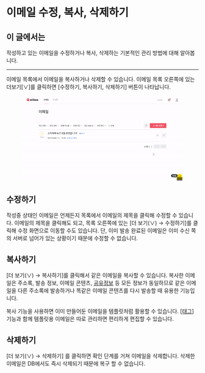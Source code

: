 # 이메일 수정, 복사, 삭제하기

## 이 글에서는

작성하고 있는 이메일을 수정하거나 복사, 삭제하는 기본적인 관리 방법에 대해 알아봅니다.&#x20;

***

이메일 목록에서 이메일을 복사하거나 삭제할 수 있습니다. 이메일 목록 오른쪽에 있는 더보기\[∨]를 클릭하면 \[수정하기, 복사하기, 삭제하기] 버튼이 나타납니다.

<figure><img src="../../.gitbook/assets/이메일 수정_복사_삭제.gif" alt=""><figcaption></figcaption></figure>

## 수정하기 <a href="#modify" id="modify"></a>

작성중 상태인 이메일은 언제든지 목록에서 이메일의 제목을 클릭해 수정할 수 있습니다. 이메일의 제목을 클릭해도 되고, 목록 오른쪽에 있는 \[더 보기(∨) → 수정하기]를 클릭해 수정 화면으로 이동할 수도 있습니다. 단, 이미 발송 완료된 이메일은 이미 수신 쪽의 서버로 넘어가 있는 상황이기 때문에 수정할 수 없습니다.



## 복사하기 <a href="#copy" id="copy"></a>

\[더 보기(∨) → 복사하기]를 클릭해서 같은 이메일을 복사할 수 있습니다. 복사한 이메일은 주소록, 발송 정보, 이메일 콘텐츠, [공유정보](../share/configuration.md) 등 모든 정보가 동일하므로 같은 이메일을 다른 주소록에 발송하거나 똑같은 이메일 콘텐츠를 다시 발송할 때 유용한 기능입니다.&#x20;

복사 기능을 사용하면 이미 만들어둔 이메일을 템플릿처럼 활용할 수 있습니다. \[[태그](tag.md)] 기능과 함께 템플릿용 이메일은 따로 관리하면 편리하게 편집할 수 있습니다.



## 삭제하기

\[더 보기(∨) → 삭제하기] 를 클릭하면 확인 단계를 거쳐 이메일을 삭제합니다. 삭제한 이메일은 DB에서도 즉시 삭제되기 때문에 복구 할 수 없습니다.
